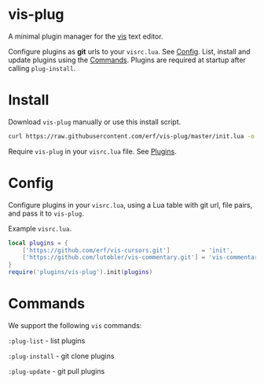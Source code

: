 # vis-plug

A minimal plugin manager for the [vis](https://github.com/martanne/vis) text editor.

Configure plugins as **git** urls to your `visrc.lua`. See [Config](#config). 
List, install and update plugins using the [Commands](#commands). Plugins are 
required at startup after calling `plug-install`.

# Install

Download `vis-plug` manually or use this install script. 

```bash
curl https://raw.githubusercontent.com/erf/vis-plug/master/init.lua -o $HOME/.config/vis/plugins/vis-plug/init.lua --create-dirs
```

Require `vis-plug` in your `visrc.lua` file. See [Plugins](https://github.com/martanne/vis/wiki/Plugins).

# Config

Configure plugins in your `visrc.lua`, using a Lua table with git url, file pairs, and pass it to `vis-plug`. 

Example `visrc.lua`.

```lua
local plugins = {
	['https://github.com/erf/vis-cursors.git']         = 'init',
	['https://github.com/lutobler/vis-commentary.git'] = 'vis-commentary',
}
require('plugins/vis-plug').init(plugins)
```


# Commands

We support the following `vis` commands:

`:plug-list` - list plugins

`:plug-install` - git clone plugins

`:plug-update` - git pull plugins


